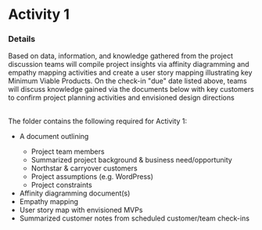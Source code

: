 # Activity 1

<h3>Details</h3>
Based on data, information, and knowledge gathered from the project discussion teams will compile project insights via affinity diagramming and empathy mapping activities and create a user story mapping illustrating key Minimum Viable Products. On the check-in "due" date listed above, teams will discuss knowledge gained via the documents below with key customers to confirm project planning activities and envisioned design directions <br> <br>

The folder contains the following required for Activity 1:

<ul>
  <li> A document outlining </li>
    <ul>
      <li>Project team members</li>
      <li>Summarized project background & business need/opportunity</li>
      <li>Northstar & carryover customers</li>
      <li>Project assumptions (e.g. WordPress)</li>
      <li>Project constraints</li>
    </ul>
  <li>Affinity diagramming document(s)</li>
  <li>Empathy mapping</li>
  <li>User story map with envisioned MVPs</li>
  <li>Summarized customer notes from scheduled customer/team check-ins</li>
</ul>
